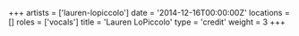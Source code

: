 +++
artists = ['lauren-lopiccolo']
date = '2014-12-16T00:00:00Z'
locations = []
roles = ['vocals']
title = 'Lauren LoPiccolo'
type = 'credit'
weight = 3
+++
